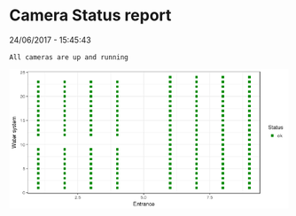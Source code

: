 Camera Status report
================
24/06/2017 - 15:45:43

    All cameras are up and running

![](camreport_files/figure-markdown_github/unnamed-chunk-2-1.png)
